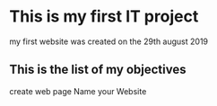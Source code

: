 # This is my first IT project

my first website was created on the 29th august 2019

## This is the list of my objectives

create web page
Name your Website